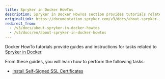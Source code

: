 ```yaml
---
title: Spryker in Docker HowTos
description: Spryker in Docker HowTos section provides tutorials related to running Spryker in Docker.
originalLink: https://documentation.spryker.com/v3/docs/about-spryker-in-docker-howtos
redirect_from:
  - /v3/docs/about-spryker-in-docker-howtos
  - /v3/docs/en/about-spryker-in-docker-howtos
---
```


Docker HowTo tutorials provide guides and instructions for tasks related to [Spryker in Docker](/docs/scos/dev/developer-guides/201907.0/installation/spryker-in-docker/spryker-in-docker.html).

From these guides, you will learn how to perform the following tasks:

* [Install Self-Signed SSL Certificates](https://documentation.spryker.com/v3/docs/ht-install-self-signed-ssl-certificates-201907)

